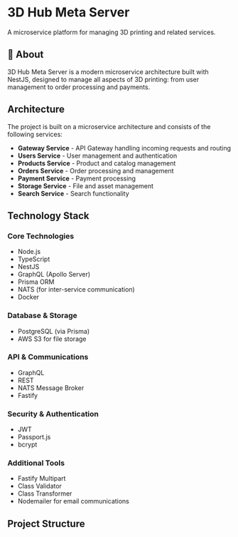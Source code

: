 # 3D Hub Meta Server

A microservice platform for managing 3D printing and related services.

## 🚀 About

3D Hub Meta Server is a modern microservice architecture built with NestJS, designed to manage all aspects of 3D printing: from user management to order processing and payments.

## Architecture

The project is built on a microservice architecture and consists of the following services:

- **Gateway Service** - API Gateway handling incoming requests and routing
- **Users Service** - User management and authentication
- **Products Service** - Product and catalog management 
- **Orders Service** - Order processing and management
- **Payment Service** - Payment processing
- **Storage Service** - File and asset management
- **Search Service** - Search functionality

## Technology Stack

### Core Technologies
- Node.js
- TypeScript
- NestJS
- GraphQL (Apollo Server)
- Prisma ORM
- NATS (for inter-service communication)
- Docker

### Database & Storage
- PostgreSQL (via Prisma)
- AWS S3 for file storage

### API & Communications
- GraphQL
- REST
- NATS Message Broker
- Fastify

### Security & Authentication
- JWT
- Passport.js
- bcrypt

### Additional Tools
- Fastify Multipart
- Class Validator
- Class Transformer
- Nodemailer for email communications

## Project Structure 